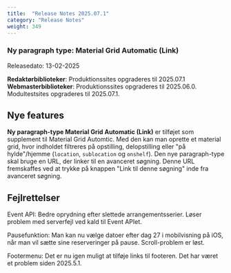 ```yaml
---
title:  "Release Notes 2025.07.1"
category: "Release Notes"
weight: 349
---
```


### Ny paragraph type: Material Grid Automatic (Link)

Releasedato: 13-02-2025

**Redaktørbiblioteker**: Produktionssites opgraderes til 2025.07.1\
**Webmasterbiblioteker**: Produktionssites opgraderes til 2025.06.0. Modultestsites opgraderes til 2025.07.1.

## Nye features

**Ny paragraph-type Material Grid Automatic (Link)** er tilføjet som supplement til Material Grid Automtic. 
Med den kan man oprette et material grid, hvor indholdet filtreres på opstilling, delopstilling eller "på hylde"/hjemme (`location`, `sublocation` og `onshelf`).
Den nye paragraph-type skal bruge en URL, der linker til en avanceret søgning. Denne URL fremskaffes ved at trykke på knappen "Link til denne søgning" inde fra avanceret søgning.

## Fejlrettelser
Event API: Bedre oprydning efter slettede arrangementsserier. Løser problem med serverfejl ved kald til Event APIet.

Pausefunktion: Man kan nu vælge datoer efter dag 27 i mobilvisning på iOS, når man vil sætte sine reserveringer på pause. Scroll-problem er løst.

Footermenu: Det er nu igen muligt at tilføje links til footeren. Det har været et problem siden 2025.5.1.
